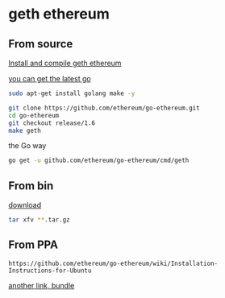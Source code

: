 # geth ethereum

## From source

[Install and compile geth ethereum](https://www.youtube.com/watch?v=1ZTQaXSENNs)

[you can get the latest go](../../go/go.md)

``` sh
sudo apt-get install golang make -y

git clone https://github.com/ethereum/go-ethereum.git
cd go-ethereum
git checkout release/1.6
make geth
```

the Go way

``` sh
go get -u github.com/ethereum/go-ethereum/cmd/geth
```

## From bin

[download](https://ethereum.github.io/go-ethereum/downloads/)

``` sh
tar xfv **.tar.gz
```

## From PPA

`https://github.com/ethereum/go-ethereum/wiki/Installation-Instructions-for-Ubuntu`

[another link, bundle](https://ethereum.github.io/go-ethereum/install/)